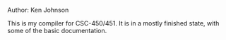 Author: Ken Johnson


This is my compiler for CSC-450/451. It is in a mostly finished state, with some of the basic documentation.
